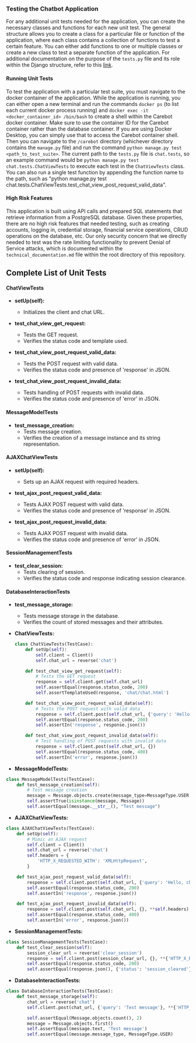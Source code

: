 ### Testing the Chatbot Application

For any additional unit tests needed for the application, you can create the necessary classes and functions for each new unit test.
The general structure allows you to create a class for a particular file or function of the application, where each class contains a collection of functions to test a certain feature.
You can either add functions to one or multiple classes or create a new class to test a separate function of the application.
For additional documentation on the purpose of the `tests.py` file and its role within the Django structure, refer to this [link](https://docs.djangoproject.com/en/5.0/topics/testing/).

#### Running Unit Tests

To test the application with a particular test suite, you must navigate to the docker container of the application.
While the application is running, you can either open a new terminal and run the commands `docker ps` (to list each current docker process running) and `docker exec -it <docker_container_id> /bin/bash` to create a shell within the Carebot docker container.
Make sure to use the container ID for the Carebot container rather than the database container.
If you are using Docker Desktop, you can simply use that to access the Carebot container shell.
Then you can navigate to the `/carebot` directory (whichever directory contains the `manage.py` file) and run the command `python manage.py test <path_to_test_suite>`.
The current path to the `tests.py` file is `chat.tests`, so an example command would be `python manage.py test chat.tests.ChatViewTests` to execute each test in the `ChatViewTests` class.
You can also run a single test function by appending the function name to the path, such as "python manage.py test chat.tests.ChatViewTests.test_chat_view_post_request_valid_data".

#### High Risk Features

This application is built using API calls and prepared SQL statements that retrieve information from a PostgreSQL database. Given these properties, there are no high risk features that needed testing, such as creating accounts, logging in, credential storage, financial service operations, CRUD operations on the database, etc. Our only security concern that we directly needed to test was the rate limiting functionality to prevent Denial of Service attacks, which is documented within the `technical_documentation.md` file within the root directory of this repository.

## Complete List of Unit Tests
#### ChatViewTests

- **setUp(self):**
  - Initializes the client and chat URL.
  
- **test_chat_view_get_request:**
  - Tests the GET request.
  - Verifies the status code and template used.

- **test_chat_view_post_request_valid_data:**
  - Tests the POST request with valid data.
  - Verifies the status code and presence of 'response' in JSON.

- **test_chat_view_post_request_invalid_data:**
  - Tests handling of POST requests with invalid data.
  - Verifies the status code and presence of 'error' in JSON.

#### MessageModelTests

- **test_message_creation:**
  - Tests message creation.
  - Verifies the creation of a message instance and its string representation.

#### AJAXChatViewTests

- **setUp(self):**
  - Sets up an AJAX request with required headers.

- **test_ajax_post_request_valid_data:**
  - Tests AJAX POST request with valid data.
  - Verifies the status code and presence of 'response' in JSON.

- **test_ajax_post_request_invalid_data:**
  - Tests AJAX POST request with invalid data.
  - Verifies the status code and presence of 'error' in JSON.

#### SessionManagementTests

- **test_clear_session:**
  - Tests clearing of session.
  - Verifies the status code and response indicating session clearance.

#### DatabaseInteractionTests

- **test_message_storage:**
  - Tests message storage in the database.
  - Verifies the count of stored messages and their attributes.
 
- **ChatViewTests:**
  ```python
  class ChatViewTests(TestCase):
      def setUp(self):
          self.client = Client()
          self.chat_url = reverse('chat')

      def test_chat_view_get_request(self):
          # Tests the GET request
          response = self.client.get(self.chat_url)
          self.assertEqual(response.status_code, 200)
          self.assertTemplateUsed(response, 'chat/chat.html')

      def test_chat_view_post_request_valid_data(self):
          # Tests the POST request with valid data
          response = self.client.post(self.chat_url, {'query': 'Hello, chatbot!'})
          self.assertEqual(response.status_code, 200)
          self.assertIn('response', response.json())

      def test_chat_view_post_request_invalid_data(self):
          # Test handling of POST requests with invalid data
          response = self.client.post(self.chat_url, {})
          self.assertEqual(response.status_code, 400)
          self.assertIn('error', response.json())
  
- **MessageModelTests:**
```python
class MessageModelTests(TestCase):
    def test_message_creation(self):
        # Test message creation
        message = Message.objects.create(message_type=MessageType.USER, text="Test message")
        self.assertTrue(isinstance(message, Message))
        self.assertEqual(message.__str__(), "Test message")
```
- **AJAXChatViewTests:**
```python
class AJAXChatViewTests(TestCase):
    def setUp(self):
        # Mimic an AJAX request
        self.client = Client()
        self.chat_url = reverse('chat')
        self.headers = {
            'HTTP_X_REQUESTED_WITH': 'XMLHttpRequest',
        }

    def test_ajax_post_request_valid_data(self):
        response = self.client.post(self.chat_url, {'query': 'Hello, chatbot!'}, **self.headers)
        self.assertEqual(response.status_code, 200)
        self.assertIn('response', response.json())

    def test_ajax_post_request_invalid_data(self):
        response = self.client.post(self.chat_url, {}, **self.headers)
        self.assertEqual(response.status_code, 400)
        self.assertIn('error', response.json())
```
- **SessionManagementTests:**
```python
class SessionManagementTests(TestCase):
    def test_clear_session(self):
        session_clear_url = reverse('clear_session')
        response = self.client.post(session_clear_url, {}, **{'HTTP_X_REQUESTED_WITH': 'XMLHttpRequest'})
        self.assertEqual(response.status_code, 200)
        self.assertEqual(response.json(), {'status': 'session_cleared'})
```

- **DatabaseInteractionTests:**
```python
class DatabaseInteractionTests(TestCase):
    def test_message_storage(self):
        chat_url = reverse('chat')
        self.client.post(chat_url, {'query': 'Test message'}, **{'HTTP_X_REQUESTED_WITH': 'XMLHttpRequest'})

        self.assertEqual(Message.objects.count(), 2)
        message = Message.objects.first()
        self.assertEqual(message.text, 'Test message')
        self.assertEqual(message.message_type, MessageType.USER)
```



